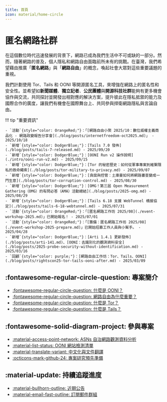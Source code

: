 ```yaml
---
title: 首頁
icon: material/home-circle
---
```

# 匿名網路社群

在這個數位時代迅速發展的背景下，網路已成為我們生活中不可或缺的一部分。然而，隨著網路的普及，個人隱私和網路自由面臨前所未有的挑戰。在臺灣，我們希望藉由推廣「**匿名網路**」與「**網路自由**」的概念，喚起社會大眾對這些重要議題的重視。

我們計劃使用 Tor、Tails 和 OONI 等開源匿名工具，來增強在網路上的匿名性和安全性。並希望如**新聞媒體**、**獨立記者**、**公民團體**與**開源科技社群**能夠有更多機會協作與交流，共同探討並開發出相對應的解決方案，提升彼此在隱私抵禦的能力及國際合作的廣度，讓我們有機會在國際舞台上、共同參與捍衛網路隱私與言論自由。

!!! tip "重要資訊"

    - `活動`{style="color: OrangeRed;"}：「[網路自由小聚 2025/10：數位威權主義商品化 - 網路政變報告分享會](./blog/posts/internetfreedom-oct2025.md)」 - 2025/10/18
    - `新增`{style="color: DodgerBlue;"}：[Tails 7.0 發佈](./blog/posts/tails-7-released.md) - 2025/09/20
    - `新增`{style="color: DodgerBlue;"}：[OONI Run v2 操作說明](./intro/ooni-run-v2.md) - 2025/09/15
    - `新增`{style="color: DodgerBlue;"}：[Tor 的秘密歷史：如何從軍事專案到維繫隱私的救命繩索](./blog/posts/tor-military-to-privacy.md) - 2025/09/07
    - `新增`{style="color: DodgerBlue;"}：[貪腐與控管：土庫曼如何將網路審查變成一門生意](./blog/posts/tor-corruption-control.md) - 2025/08/30
    - `新增`{style="color: DodgerBlue;"}：[OMG！第三屆 Open Measurement Gathering（OMG）的有問必答（AMA）活動總結](./blog/posts/2025-omg.md) - 2025/08/29
    - `新增`{style="color: DodgerBlue;"}：[Tails 6.18 支援 WebTunnel 橋接協定](./blog/posts/tails-6-18-webtunnel.md) - 2025/07/31
    - `活動`{style="color: OrangeRed;"}：「[匿名網路工作坊 2025/08](./event-workshop-2025.md)」已開始報名！ - 2025/07/01
    - `活動`{style="color: OrangeRed;"}：「[籌備：匿名網路工作坊 2025/08](./event-workshop-2025-prepare.md)」已開始招募工作人員與小幫手。 - 2025/04/28
    - `新增`{style="color: DodgerBlue;"}：[Arti 1.4.1 更新發佈](./blog/posts/arti-141.md)、[OONI：去識別化的觀測資料安全](./blog/posts/2025-probe-security-without-identification.md) - 2025/03/16
    - `回顧`{style="color: purple;"}：[網路自由工作坊：Tor、Tails、OONI](./blog/posts/rightscon25-tor-tails-ooni-after.md) - 2025/03/09

## :fontawesome-regular-circle-question: 專案簡介

<div class="grid cards" markdown>

- [:fontawesome-regular-circle-question: 什麼是 OONI？](./what-is-ooni.md)
- [:fontawesome-regular-circle-question: 網路自由為什麼重要？](./internet-freedom-matter.md)
- [:fontawesome-regular-circle-question: 什麼是 Tor？](./what-is-tor.md)
- [:fontawesome-regular-circle-question: 什麼是 Tails？](./what-is-tails.md)

</div>

## :fontawesome-solid-diagram-project: 參與專案

<div class="grid cards" markdown>

- [:material-access-point-network: ASNs 自治網路觀測資料分析](./ooni-asns-coverage.md)
- [:material-list-status: OONI 網站檢測清單](./ooni-weblists.md)
- [:material-translate-variant: 中文化與文件翻譯](./ooni-i18n.md)
- [:octicons-mark-github-24: 專案研究預先準備](./setup-repo.md)

</div>

## :material-update: 持續追蹤進度

<div class="grid cards" markdown>

- [:material-bullhorn-outline: 近期公告](./blog/index.md)
- [:material-email-fast-outline: 訂閱郵件群組](./contact.md)

</div>

